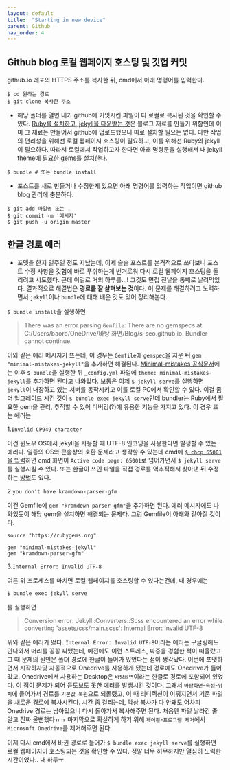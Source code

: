 ```yaml
---
layout: default
title:  "Starting in new device"
parent: Github
nav_order: 4
---
```






## Github blog 로컬 웹페이지 호스팅 및 깃헙 커밋

github.io 레포의 HTTPS 주소를 복사한 뒤, cmd에서 아래 명령어를 입력한다.

```
$ cd 원하는 경로
$ git clone 복사한 주소
```

* 해당 폴더를 열면 내가 github에 커밋시킨 파일이 다 로컬로 복사된 것을 확인할 수 있다. [Ruby를 설치하고, jekyll을 다운받는 것](https://s-seo.github.io/blog/first-post/)은 블로그 재료를 만들기 위함인데 이미 그 재료는 만들어서 github에 업로드했으니 따로 설치할 필요는 없다. 다만 작업의 편리성을 위해선 로컬 웹페이지 호스팅이 필요하고, 이룰 위해선 Ruby와 jekyll이 필요하다. 따라서 로컬에서 작업하고자 한다면 아래 명령문을 실행해서 내 jekyll theme에 필요한 gems를 설치한다.

```
$ bundle # 또는 bundle install
```

* 포스트를 새로 만들거나 수정한게 있으면 아래 명령어를 입력하는 작업이면 github blog 관리에 충분하다.

```
$ git add 파일명 또는 .
$ git commit -m '메시지'
$ git push -u origin master
```




## 한글 경로 에러

* 포맷을 한지 일주일 정도 지났는데, 이제 슬슬 포스트를 본격적으로 쓰다보니 포스트 수정 사항을 깃헙에 바로 푸쉬하는게 번거로워 다시 로컬 웹페이지 호스팅을 돌리려고 시도했다. 근데 이걸로 거의 하루를...! 그것도 면접 전날을 통째로 날려먹었다. 결과적으로 해결법은 **경로를 잘 살펴보는 것**이다. 이 문제를 해결하려고 노력하면서 `jekyll`이나 `bundle`에 대해 배운 것도 있어 정리해본다.

`$ bundle install`을 실행하면

> There was an error parsing `Gemfile`: There are no gemspecs at C:/Users/baoro/OneDrive/바탕 화면/Blog/s-seo.github.io. Bundler cannot continue.

이와 같은 에러 메시지가 뜨는데, 이 경우는 `Gemfile`에 `gemspec`을 지운 뒤 `gem "minimal-mistakes-jekyll"`을 추가하면 해결된다. [Minimal-mistakes 공식문서](https://github.com/mmistakes/minimal-mistakes)에는 이후 `$ bundle`을 실행한 뒤 `_config.yml` 파일에 `theme: minimal-mistakes-jekyll`를 추가하면 된다고 나와있다. 보통은 이제 `$ jekyll serve`를 실행하면 `jekyll`이 내장하고 있는 서버를 동작시키고 이를 로컬 PC에서 확인할 수 있다. 이걸 좀 더 업그레이드 시킨 것이 `$ bundle exec jekyll serve`인데 bundler는 Ruby에서 필요한 gem을 관리, 추적할 수 있어 디버깅(?)에 유용한 기능을 가지고 있다. 이 경우 뜨는 에러는

1.`Invalid CP949 character`

이건 윈도우 OS에서 jekyll을 사용할 때 UTF-8 인코딩을 사용한다면 발생할 수 있는 에러다. 일종의 OS와 콘솔창의 호환 문제라고 생각할 수 있는데 cmd에 [`$ chcp 65001`을 입력](https://aisiunme.github.io/jekyll/2018/07/25/troubleshooting-in-jekyll-serve/)하면 cmd 화면이 `Active code page: 65001`로 넘어가면서 `$ jekyll serve`를 실행시킬 수 있다. 또는 한글이 쓰인 파일을 직접 경로를 역추적해서 찾아낸 뒤 수정하는 [방법](https://min9nim.github.io/2018/08/jekyll-sass/)도 있다.


2.`you don't have kramdown-parser-gfm`

이건 Gemfile에 `gem "kramdown-parser-gfm"`을 추가하면 된다. 에러 메시지에도 나와있듯이 해당 gem을 설치하면 해결되는 문제다. 그럼 Gemfile이 아래와 같아질 것이다.

```
source "https://rubygems.org"

gem "minimal-mistakes-jekyll"
gem "kramdown-parser-gfm"
```

3.`Internal Error: Invalid UTF-8`

여튼 위 프로세스를 마치면 로컬 웹페이지를 호스팅할 수 있다는건데, 내 경우에는 

```
$ bundle exec jekyll serve
```

를 실행하면

> Conversion error: Jekyll::Converters::Scss encountered an error while converting 'assets/css/main.scss': Internal Error: Invalid UTF-8


위와 같은 에러가 떴다. `Internal Error: Invalid UTF-8`이라는 에러는 구글링해도 안나와서 머리를 꽁꽁 싸맸는데, 예전에도 이런 스트레스, 짜증을 경험한 적이 떠올랐고 그 때 문제의 원인은 폴더 경로에 한글이 들어가 있었다는 점이 생각났다. 이번에 포맷하면서 시작하자맞 자동적으로 Onedrive를 사용하게 됐는데 경로에도 Onedrive가 들어갔고, Onedrive에서 사용하는 Desktop은 `바탕화면`이라는 한글로 경로에 포함되어 있었다. 이 점이 문제가 되어 듣도보도 못한 에러를 발생시킨 것이다. 그래서 `바탕화면`-`속성`-`위치`에 들어가서 경로를 `기본값 복원`으로 되돌렸고, 이 때 리디렉션이 이뤄지면서 기존 파일을 새로운 경로에 복사시킨다. 시간 좀 걸리는데, 막상 복사가 다 안돼도 어차피 Onedrive 경로는 남아있으니 다시 돌아가서 복사해주면 된다. 처음엔 파일 날라간 줄 알고 진짜 울뻔했다ㅠㅠ 마지막으로 확실하게 하기 위해 `제어판`-`프로그램 제거`에서 `Microsoft Onedrive`를 제거해주면 된다. 

이제 다시 cmd에서 바뀐 경로로 들어가 `$ bundle exec jekyll serve`를 실행하면 로컬 웹페이지이 호스팅되는 것을 확인할 수 있다. 정말 너무 허무하지만 열심히 노력한 시간이었다.. 내 하루ㅠ










